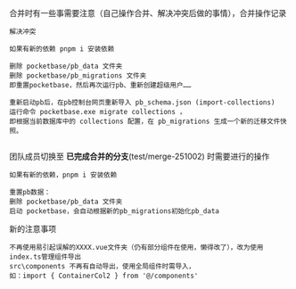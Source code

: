 合并时有一些事需要注意（自己操作合并、解决冲突后做的事情），合并操作记录
```
解决冲突

如果有新的依赖 pnpm i 安装依赖

删除 pocketbase/pb_data 文件夹
删除 pocketbase/pb_migrations 文件夹
即重置pocketbase，然后再次运行pb、重新创建超级用户……

重新启动pb后，在pb控制台网页重新导入 pb_schema.json (import-collections)
运行命令 pocketbase.exe migrate collections ，
即根据当前数据库中的 collections 配置，在 pb_migrations 生成一个新的迁移文件快照。


```

团队成员切换至 **已完成合并的分支**(test/merge-251002) 时需要进行的操作
```
如果有新的依赖，pnpm i 安装依赖

重置pb数据：
删除 pocketbase/pb_data 文件夹
启动 pocketbase，会自动根据新的pb_migrations初始化pb_data
```

新的注意事项
```
不再使用易引起误解的XXXX.vue文件夹（仍有部分组件在使用，懒得改了），改为使用index.ts管理组件导出
src\components 不再有自动导出，使用全局组件时需导入，
如：import { ContainerCol2 } from '@/components'
```